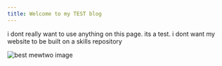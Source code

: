 ```yaml
---
title: Welcome to my TEST blog
---
```

i dont really want to use anything on this page. its a test. i dont want my website to be built on a skills repository

![best mewtwo image](https://archives.bulbagarden.net/media/upload/6/64/Movie_1_Deleted_Scene_6.png)
